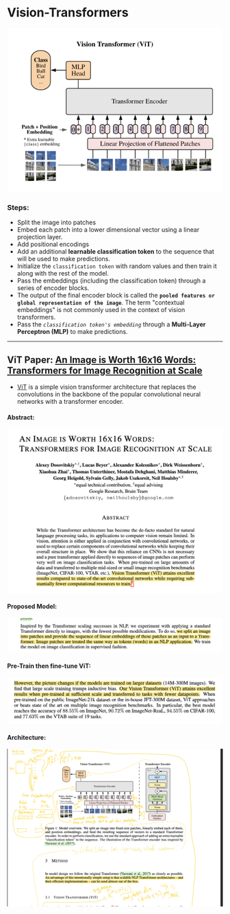# Vision-Transformers

![Vision Transformers](./assets/Vision-Transformer.png)

### Steps:

- Split the image into patches
- Embed each patch into a lower dimensional vector using a linear projection layer.
- Add positional encodings
- Add an additional **learnable classification token** to the sequence that will be used to make predictions.
- Initialize the `classification token` with random values and then train it along with the rest of the model.
- Pass the embeddings (including the classification token) through a series of encoder blocks.
- The output of the final encoder block is called the **`pooled features or global representation of the image`**. The term "contextual embeddings" is not commonly used in the context of vision transformers.
- Pass the *`classification token's embedding`* through a **Multi-Layer Perceptron (MLP)** to make predictions.

---


## ViT Paper: [An Image is Worth 16x16 Words: Transformers for Image Recognition at Scale](https://arxiv.org/abs/2010.11929)

- [ViT](./ViT.pdf) is a simple vision transformer architecture that replaces the convolutions in the backbone of the popular convolutional neural networks with a transformer encoder.

#### Abstract:
![ViT-1](./assets/ViT-1.png)

#### Proposed Model:
![ViT-2](./assets/ViT-2.png)

#### Pre-Train then fine-tune ViT:
![ViT-3](./assets/ViT-3.png)

#### Architecture:
![ViT-4](./assets/ViT-4.png)
